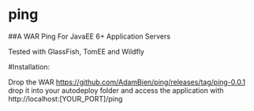ping
====

##A WAR Ping For JavaEE 6+ Application Servers

Tested with GlassFish, TomEE and Wildfly

#Installation:

Drop the WAR https://github.com/AdamBien/ping/releases/tag/ping-0.0.1 drop it into your autodeploy folder and access the application with http://localhost:[YOUR_PORT]/ping
